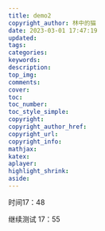 ```yaml
---
title: demo2
copyright_author: 林中的猫
date: 2023-03-01 17:47:19
updated:
tags:
categories:
keywords:
description:
top_img:
comments:
cover:
toc:
toc_number:
toc_style_simple:
copyright:
copyright_author_href:
copyright_url:
copyright_info:
mathjax:
katex:
aplayer:
highlight_shrink:
aside:
---
```


时间17：48

继续测试 17：55

